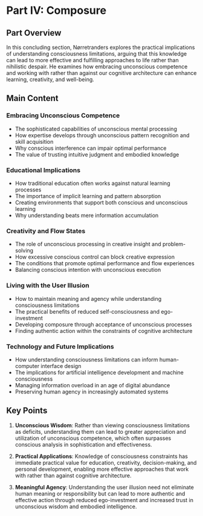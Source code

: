 # Part IV: Composure

## Part Overview
In this concluding section, Nørretranders explores the practical implications of understanding consciousness limitations, arguing that this knowledge can lead to more effective and fulfilling approaches to life rather than nihilistic despair. He examines how embracing unconscious competence and working with rather than against our cognitive architecture can enhance learning, creativity, and well-being.

## Main Content

### Embracing Unconscious Competence
- The sophisticated capabilities of unconscious mental processing
- How expertise develops through unconscious pattern recognition and skill acquisition
- Why conscious interference can impair optimal performance
- The value of trusting intuitive judgment and embodied knowledge

### Educational Implications
- How traditional education often works against natural learning processes
- The importance of implicit learning and pattern absorption
- Creating environments that support both conscious and unconscious learning
- Why understanding beats mere information accumulation

### Creativity and Flow States
- The role of unconscious processing in creative insight and problem-solving
- How excessive conscious control can block creative expression
- The conditions that promote optimal performance and flow experiences
- Balancing conscious intention with unconscious execution

### Living with the User Illusion
- How to maintain meaning and agency while understanding consciousness limitations
- The practical benefits of reduced self-consciousness and ego-investment
- Developing composure through acceptance of unconscious processes
- Finding authentic action within the constraints of cognitive architecture

### Technology and Future Implications
- How understanding consciousness limitations can inform human-computer interface design
- The implications for artificial intelligence development and machine consciousness
- Managing information overload in an age of digital abundance
- Preserving human agency in increasingly automated systems

## Key Points

1. **Unconscious Wisdom**: Rather than viewing consciousness limitations as deficits, understanding them can lead to greater appreciation and utilization of unconscious competence, which often surpasses conscious analysis in sophistication and effectiveness.

2. **Practical Applications**: Knowledge of consciousness constraints has immediate practical value for education, creativity, decision-making, and personal development, enabling more effective approaches that work with rather than against cognitive architecture.

3. **Meaningful Agency**: Understanding the user illusion need not eliminate human meaning or responsibility but can lead to more authentic and effective action through reduced ego-investment and increased trust in unconscious wisdom and embodied intelligence.